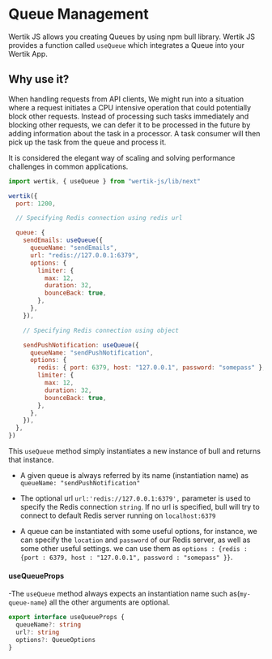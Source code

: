 # Queue Management

Wertik JS allows you creating Queues by using npm bull library. Wertik JS provides a function called `useQueue` which integrates a Queue into your Wertik App.

## Why use it?

When handling requests from API clients, We might run into a situation where a request initiates a CPU intensive operation that could potentially block other requests. Instead of processing such tasks immediately and blocking other requests, we can defer it to be processed in the future by adding information about the task in a processor. A task consumer will then pick up the task from the queue and process it.

It is considered the elegant way of scaling and solving performance challenges in common applications.

```js
import wertik, { useQueue } from "wertik-js/lib/next"

wertik({
  port: 1200,

  // Specifying Redis connection using redis url

  queue: {
    sendEmails: useQueue({
      queueName: "sendEmails",
      url: "redis://127.0.0.1:6379",
      options: {
        limiter: {
          max: 12,
          duration: 32,
          bounceBack: true,
        },
      },
    }),

    // Specifying Redis connection using object

    sendPushNotification: useQueue({
      queueName: "sendPushNotification",
      options: {
        redis: { port: 6379, host: "127.0.0.1", password: "somepass" },
        limiter: {
          max: 12,
          duration: 32,
          bounceBack: true,
        },
      },
    }),
  },
})
```

This `useQueue` method simply instantiates a new instance of bull and returns that instance.

- A given queue is always referred by its name (instantiation name) as `queueName: "sendPushNotification"`

- The optional url `url:'redis://127.0.0.1:6379',` parameter is used to specify the Redis connection `string`. If no url is specified, bull will try to connect to default Redis server running on `localhost:6379`

- A queue can be instantiated with some useful options, for instance, we can specify the `location` and `password` of our Redis server, as well as some other useful settings. we can use them as `options : {redis : {port : 6379, host : "127.0.0.1", password : "somepass" }}`.

#### useQueueProps

-The `useQueue` method always expects an instantiation name such as(`my-queue-name`) all the other arguments are optional.

```typescript
export interface useQueueProps {
  queueName?: string
  url?: string
  options?: QueueOptions
}
```
